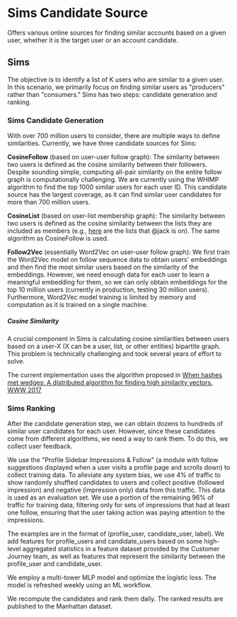 # Sims Candidate Source
Offers various online sources for finding similar accounts based on a given user, whether it is the target user or an account candidate.

## Sims
The objective is to identify a list of K users who are similar to a given user. In this scenario, we primarily focus on finding similar users as "producers" rather than "consumers." Sims has two steps: candidate generation and ranking.

### Sims Candidate Generation

With over 700 million users to consider, there are multiple ways to define similarities. Currently, we have three candidate sources for Sims:

**CosineFollow** (based on user-user follow graph): The similarity between two users is defined as the cosine similarity between their followers. Despite sounding simple, computing all-pair similarity on the entire follow graph is computationally challenging. We are currently using the WHIMP algorithm to find the top 1000 similar users for each user ID. This candidate source has the largest coverage, as it can find similar user candidates for more than 700 million users.

**CosineList** (based on user-list membership graph): The similarity between two users is defined as the cosine similarity between the lists they are included as members (e.g., [here](https://ExTwitter.com/jack/lists/memberships) are the lists that @jack is on). The same algorithm as CosineFollow is used.

**Follow2Vec** (essentially Word2Vec on user-user follow graph): We first train the Word2Vec model on follow sequence data to obtain users' embeddings and then find the most similar users based on the similarity of the embeddings. However, we need enough data for each user to learn a meaningful embedding for them, so we can only obtain embeddings for the top 10 million users (currently in production, testing 30 million users). Furthermore, Word2Vec model training is limited by memory and computation as it is trained on a single machine.

##### Cosine Similarity
A crucial component in Sims is calculating cosine similarities between users based on a user-X (X can be a user, list, or other entities) bipartite graph. This problem is technically challenging and took several years of effort to solve.

The current implementation uses the algorithm proposed in [When hashes met wedges: A distributed algorithm for finding high similarity vectors. WWW 2017](https://arxiv.org/pdf/1703.01054.pdf)

### Sims Ranking
After the candidate generation step, we can obtain dozens to hundreds of similar user candidates for each user. However, since these candidates come from different algorithms, we need a way to rank them. To do this, we collect user feedback.

We use the "Profile Sidebar Impressions & Follow" (a module with follow suggestions displayed when a user visits a profile page and scrolls down) to collect training data. To alleviate any system bias, we use 4% of traffic to show randomly shuffled candidates to users and collect positive (followed impression) and negative (impression only) data from this traffic. This data is used as an evaluation set. We use a portion of the remaining 96% of traffic for training data, filtering only for sets of impressions that had at least one follow, ensuring that the user taking action was paying attention to the impressions.

The examples are in the format of (profile_user, candidate_user, label). We add features for profile_users and candidate_users based on some high-level aggregated statistics in a feature dataset provided by the Customer Journey team, as well as features that represent the similarity between the profile_user and candidate_user.

We employ a multi-tower MLP model and optimize the logistic loss. The model is refreshed weekly using an ML workflow.

We recompute the candidates and rank them daily. The ranked results are published to the Manhattan dataset.

